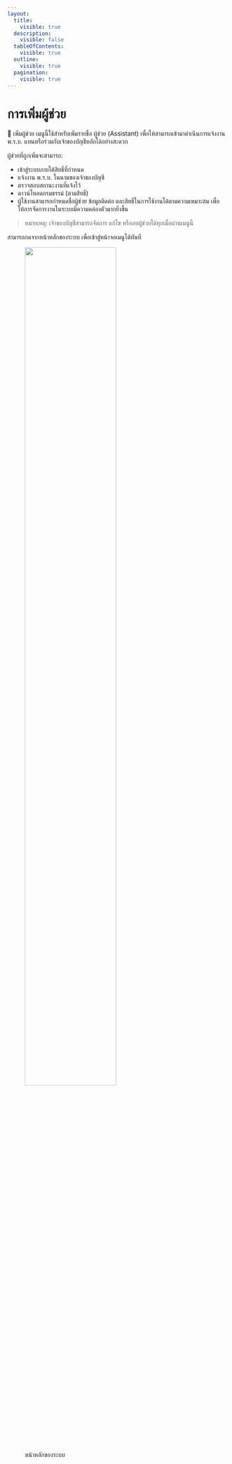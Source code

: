 ```yaml
---
layout:
  title:
    visible: true
  description:
    visible: false
  tableOfContents:
    visible: true
  outline:
    visible: true
  pagination:
    visible: true
---
```


# การเพิ่มผู้ช่วย

👤 เพิ่มผู้ช่วย
เมนูนี้ใช้สำหรับเพิ่มรายชื่อ ผู้ช่วย (Assistant) เพื่อให้สามารถเข้ามาดำเนินการแจ้งงาน พ.ร.บ. แทนหรือร่วมกับเจ้าของบัญชีหลักได้อย่างสะดวก

ผู้ช่วยที่ถูกเพิ่มจะสามารถ:

- เข้าสู่ระบบภายใต้สิทธิ์ที่กำหนด
- แจ้งงาน พ.ร.บ. ในนามของเจ้าของบัญชี
- ตรวจสอบสถานะงานที่แจ้งไว้
- ดาวน์โหลดกรมธรรม์ (ตามสิทธิ์)
- ผู้ใช้งานสามารถกำหนดชื่อผู้ช่วย ข้อมูลติดต่อ และสิทธิ์ในการใช้งานได้ตามความเหมาะสม เพื่อให้การจัดการงานในระบบมีความคล่องตัวมากยิ่งขึ้น

> 
> หมายเหตุ: เจ้าของบัญชีสามารถจัดการ แก้ไข หรือลบผู้ช่วยได้ทุกเมื่อผ่านเมนูนี้
>

สามารถกดจากหน้าหลักของระบบ เพื่อเข้าสู่หน้าจอเมนูได้ทันที

<figure>
    <img src="https://drive.google.com/uc?export=view&id=1MfYKXxVfieM9-VIGfu1EIHYROqo4kR77" alt="" style="width: 70%; max-width: 300px;">
    <figcaption>
        <p>หน้าหลักของระบบ</p>
    </figcaption>
</figure>





